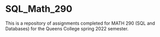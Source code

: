 # SQL_Math_290

This is a repository of assignments completed for MATH 290 (SQL and Databases) for the Queens College spring 2022 semester.  